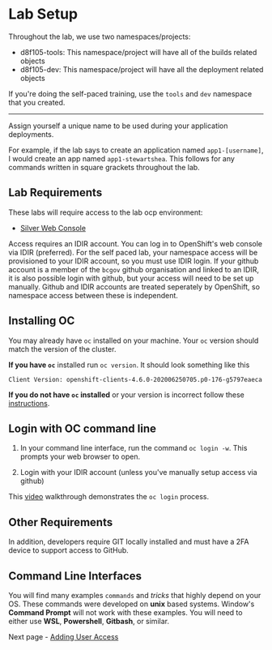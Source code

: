 # Lab Setup 

Throughout the lab, we use two namespaces/projects:
- d8f105-tools: This namespace/project will have all of the builds related objects
- d8f105-dev: This namespace/project will have all the deployment related objects

If you're doing the self-paced training, use the `tools` and `dev` namespace that you created. 

---
Assign yourself a unique name to be used during your application deployments.

For example, if the lab says to create an application named `app1-[username]`, I would create an app named `app1-stewartshea`. This follows for any commands written in square grackets throughout the lab. 

## Lab Requirements
These labs will require access to the lab ocp environment:
- [Silver Web Console](https://console.apps.silver.devops.gov.bc.ca/)

Access requires an IDIR account. You can log in to OpenShift's web console via IDIR (preferred). For the self paced lab, your namespace access will be provisioned to your IDIR account, so you must use IDIR login. If your github account is a member of the `bcgov` github organisation and linked to an IDIR, it is also possible login with github, but your access will need to be set up manually. Github and IDIR accounts are treated seperately by OpenShift, so namespace access between these is independent. 

## Installing OC

You may already have `oc` installed on your machine. Your `oc` version should match the version of the cluster. 

__If you have `oc`__ installed run `oc version`. It should look something like this
```shell
Client Version: openshift-clients-4.6.0-202006250705.p0-176-g5797eaeca
```

__If you do not have `oc` installed__ or your version is incorrect follow these [instructions](https://developer.gov.bc.ca/docs/default/component/platform-developer-docs/docs/openshift-projects-and-access/install-the-oc-command-line-tool/).

## Login with OC command line

1. In your command line interface, run the command `oc login -w`. This prompts your web browser to open.

2. Login with your IDIR account (unless you've manually setup access via github)

This [video](https://youtu.be/7tlANUhgGdc) walkthrough demonstrates the `oc login` process. 

## Other Requirements

In addition, developers require GIT locally installed and must have a 2FA device to support access to GitHub.

## Command Line Interfaces

You will find many examples `commands` and _tricks_ that highly depend on your OS. These commands were developed on __unix__ based systems. Window's __Command Prompt__ will not work with these examples. You will need to either use __WSL__, __Powershell__, __Gitbash__, or similar.

Next page - [Adding User Access](./01_adding_team_members.md)